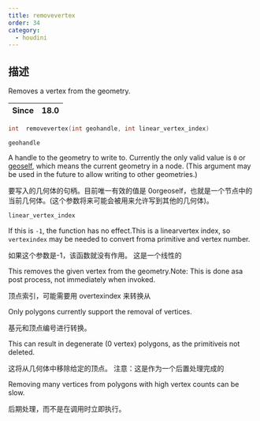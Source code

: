 ```yaml
---
title: removevertex
order: 34
category:
  - houdini
---
```

    
## 描述

Removes a vertex from the geometry.

| Since | 18.0 |
| ----- | ---- |

```c
int  removevertex(int geohandle, int linear_vertex_index)
```

`geohandle`

A handle to the geometry to write to. Currently the only valid value is `0` or
[geoself](geoself.html "Returns a handle to the current geometry."), which
means the current geometry in a node. (This argument may be used in the future
to allow writing to other geometries.)

要写入的几何体的句柄。目前唯一有效的值是 0orgeoself，也就是一个节点中的当前几何体。(这个参数将来可能会被用来允许写到其他的几何体)。

```c
linear_vertex_index
```

If this is `-1`, the function has no effect.This is a linearvertex index, so
`vertexindex` may be needed to convert froma primitive and vertex number.

如果这个参数是-1，该函数就没有作用。 这是一个线性的

This removes the given vertex from the geometry.Note: This is done asa post
process, not immediately when invoked.

顶点索引，可能需要用 overtexindex 来转换从

Only polygons currently support the removal of vertices.

基元和顶点编号进行转换。

This can result in degenerate (0 vertex) polygons, as the primitiveis not
deleted.

这将从几何体中移除给定的顶点。 注意：这是作为一个后置处理完成的

Removing many vertices from polygons with high vertex counts can be slow.

后期处理，而不是在调用时立即执行。
